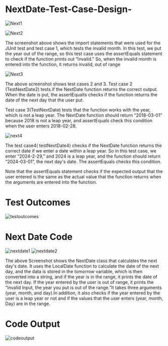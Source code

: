 # NextDate-Test-Case-Design-
![Next1](https://github.com/AkshatKapo/NextDate-Test-Case-Design-/assets/94620098/81317182-4196-4d4f-81ea-f2c8adcb5417)

![Next2](https://github.com/AkshatKapo/NextDate-Test-Case-Design-/assets/94620098/d500f616-a55b-45d1-98a0-85aca922f9bf)

The screenshot above shows the import statements that were used for the JUnit test and test case 1, which tests the invalid month. In this test, we put the year out of the range, so this test case uses the assertEquals statement to check if the function prints out “ïnvalid.” So, when the invalid month is entered into the function, it returns invalid, out of range 


![Next3](https://github.com/AkshatKapo/NextDate-Test-Case-Design-/assets/94620098/4eeb58a6-772b-489d-9578-b1615b790658)

The above screenshot shows test cases 2 and 3. Test case 2 (TestNextDate2) tests if the NextDate function returns the correct output. When the date is put, the assertEqualts checks if the function returns the date of the next day that the user put.

Test case 3(TestNextDate) tests that the function works with the year, which is not a leap year. The NextDate function should return “2018-03-01” because 2018 is not a leap year, and assertEquals check this condition when the user enters 2018-02-28.


![next4](https://github.com/AkshatKapo/NextDate-Test-Case-Design-/assets/94620098/61515662-e774-440e-afd8-2eab014d6a43)

The test case4( testNextDate4) checks if the NextDate function returns the correct date if we enter a date within a leap year. So in this test case, we enter “2024-2-29,” and 2024 is a leap year, and the function should return “2024-03-01”, the next day's date. The assertEquals checks this condition.


Note that the assertEquals statement checks if the expected output that the user entered is the same as the actual value that the function returns when the arguments are entered into the function.

<h1> Test Outcomes </h1>

![testoutcomes](https://github.com/AkshatKapo/NextDate-Test-Case-Design-/assets/94620098/78f11976-243f-4490-9813-c2200682e018)

<h1> Next Date Code </h1>

![nextdate1](https://github.com/AkshatKapo/NextDate-Test-Case-Design-/assets/94620098/b10a167f-dd61-44cf-81f9-68262e2c5583)
![nextdate2](https://github.com/AkshatKapo/NextDate-Test-Case-Design-/assets/94620098/87e1d4f4-4bbe-494f-858c-d477660e0321)

The above Screenshot shows the NextDate class that calculates the next day's date. It uses the LocalDate function to calculate the date of the next day, and the data is stored in the tomorrow variable, which is then converted into a string, and if the year is in the range, it prints the date of the next day. If the year entered by the user is out of range, it prints the “Invalid Input, the year you put is out of the range.”It takes three arguments (year, month, and day).In addition, it also checks if the year entered by the user is a leap year or not and if the values that the user enters (year, month, Day) are in the range.

<h1> Code Output </h1>


![codeoutput](https://github.com/AkshatKapo/NextDate-Test-Case-Design-/assets/94620098/2f706574-9580-43c4-8a7d-7d3cfc74fdfe)





